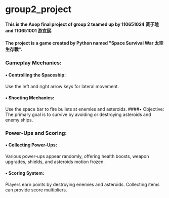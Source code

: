 # group2_project
#### This is the Aoop final project of group 2 teamed up by 110651024 黃于瑄 and 110651001 游宜宸.
#### The project is a game created by Python named "Space Survival War 太空生存戰".
### Gameplay Mechanics:
#### • Controlling the Spaceship:
Use the left and right arrow keys for lateral movement.
#### • Shooting Mechanics:
Use the space bar to fire bullets at enemies and asteroids.
####• Objective:
The primary goal is to survive by avoiding or destroying asteroids and enemy ships.
### Power-Ups and Scoring:
#### • Collecting Power-Ups: 
Various power-ups appear randomly, offering health boosts, weapon upgrades, shields, and asteroids motion frozen.
#### • Scoring System:
Players earn points by destroying enemies and asteroids. Collecting items can provide score multipliers.
